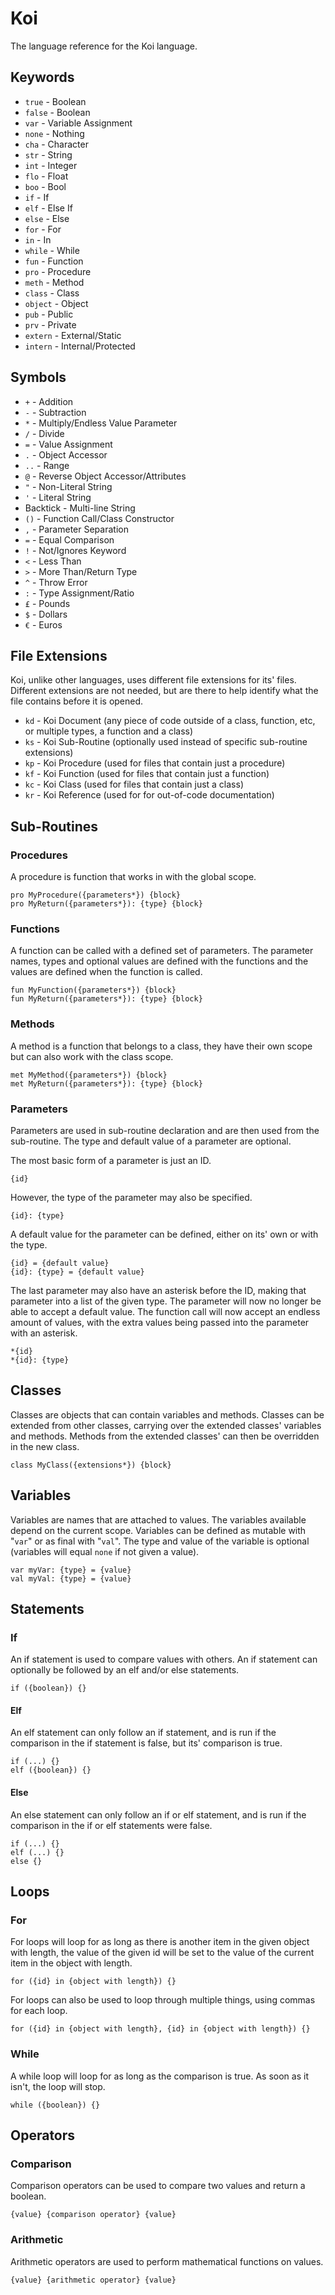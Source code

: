# Koi
The language reference for the Koi language.

## Keywords
- `true` - Boolean
- `false` - Boolean
- `var` - Variable Assignment
- `none` - Nothing
- `cha` - Character
- `str` - String
- `int` - Integer
- `flo` - Float
- `boo` - Bool
- `if` - If
- `elf` - Else If
- `else` - Else
- `for` - For
- `in` - In
- `while` - While
- `fun` - Function
- `pro` - Procedure
- `meth` - Method
- `class` - Class
- `object` - Object
- `pub` - Public
- `prv` - Private
- `extern` - External/Static
- `intern` - Internal/Protected

## Symbols
- `+` - Addition
- `-` - Subtraction
- `*` - Multiply/Endless Value Parameter
- `/` - Divide
- `=` - Value Assignment
- `.` - Object Accessor
- `..` - Range
- `@` - Reverse Object Accessor/Attributes
- `"` - Non-Literal String
- `'` - Literal String
- Backtick - Multi-line String
- `()` - Function Call/Class Constructor
- `,` - Parameter Separation
- `=` - Equal Comparison
- `!` - Not/Ignores Keyword
- `<` - Less Than
- `>` - More Than/Return Type
- `^` - Throw Error
- `:` - Type Assignment/Ratio
- `£` - Pounds
- `$` - Dollars
- `€` - Euros

## File Extensions
Koi, unlike other languages, uses different file extensions for its' files. Different extensions are not needed, but are there to help identify what the file contains before it is opened.
- `kd` - Koi Document (any piece of code outside of a class, function, etc, or multiple types, a function and a class)
- `ks` - Koi Sub-Routine (optionally used instead of specific sub-routine extensions)
- `kp` - Koi Procedure (used for files that contain just a procedure)
- `kf` - Koi Function (used for files that contain just a function)
- `kc` - Koi Class (used for files that contain just a class)
- `kr` - Koi Reference (used for for out-of-code documentation)

## Sub-Routines
### Procedures
A procedure is function that works in with the global scope.
```
pro MyProcedure({parameters*}) {block}
pro MyReturn({parameters*}): {type} {block}
```
### Functions
A function can be called with a defined set of parameters. The parameter names, types and optional values are defined with the functions and the values are defined when the function is called.
```
fun MyFunction({parameters*}) {block}
fun MyReturn({parameters*}): {type} {block}
```
### Methods
A method is a function that belongs to a class, they have their own scope but can also work with the class scope.
```
met MyMethod({parameters*}) {block}
met MyReturn({parameters*}): {type} {block}
```
### Parameters
Parameters are used in sub-routine declaration and are then used from the sub-routine. The type and default value of a parameter are optional.

The most basic form of a parameter is just an ID.
```
{id}
```
However, the type of the parameter may also be specified.
```
{id}: {type}
```
A default value for the parameter can be defined, either on its' own or with the type.
```
{id} = {default value}
{id}: {type} = {default value}
```
The last parameter may also have an asterisk before the ID, making that parameter into a list of the given type. The parameter will now no longer be able to accept a default value. The function call will now accept an endless amount of values, with the extra values being passed into the parameter with an asterisk.
```
*{id}
*{id}: {type}
```

## Classes
Classes are objects that can contain variables and methods. Classes can be extended from other classes, carrying over the extended classes' variables and methods. Methods from the extended classes' can then be overridden in the new class.
```
class MyClass({extensions*}) {block}
```

## Variables
Variables are names that are attached to values. The variables available depend on the current scope. Variables can be defined as mutable with "`var`" or as final with "`val`". The type and value of the variable is optional (variables will equal `none` if not given a value).
```
var myVar: {type} = {value}
val myVal: {type} = {value}
```

## Statements
### If
An if statement is used to compare values with others. An if statement can optionally be followed by an elf and/or else statements.
```
if ({boolean}) {}
```
#### Elf
An elf statement can only follow an if statement, and is run if the comparison in the if statement is false, but its' comparison is true.
```
if (...) {}
elf ({boolean}) {}
```
#### Else
An else statement can only follow an if or elf statement, and is run if the comparison in the if or elf statements were false.
```
if (...) {}
elf (...) {}
else {}
```

## Loops
### For
For loops will loop for as long as there is another item in the given object with length, the value of the given id will be set to the value of the current item in the object with length.
```
for ({id} in {object with length}) {}
```
For loops can also be used to loop through multiple things, using commas for each loop.
```
for ({id} in {object with length}, {id} in {object with length}) {}
```
### While
A while loop will loop for as long as the comparison is true. As soon as it isn't, the loop will stop.
```
while ({boolean}) {}
```

## Operators
### Comparison
Comparison operators can be used to compare two values and return a boolean.
```
{value} {comparison operator} {value}
```
### Arithmetic
Arithmetic operators are used to perform mathematical functions on values.
```
{value} {arithmetic operator} {value}
```
